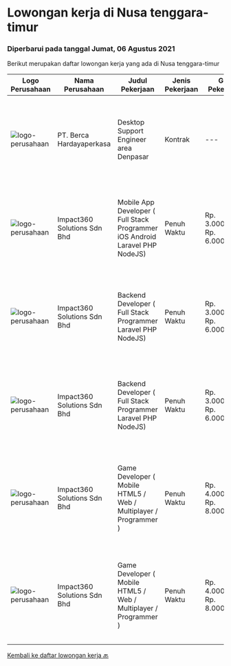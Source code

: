 
  # Lowongan kerja di Nusa tenggara-timur

  ### Diperbarui pada tanggal Jumat, 06 Agustus 2021

  Berikut merupakan daftar lowongan kerja yang ada di Nusa tenggara-timur

  |Logo Perusahaan | Nama Perusahaan | Judul Pekerjaan | Jenis Pekerjaan | Gaji Pekerjaan | Lokasi | Deskripsi | Tanggal diunggah | Pranala |
  | -------------- | --------------- | --------------- | --------- | --------- | -------------- | ------- | ----------- | ----------- |
  |![logo-perusahaan](https://image-service-cdn.seek.com.au/6a76252207cfed561e664c874d4631f4aefd8409/ee4dce1061f3f616224767ad58cb2fc751b8d2dc)|PT. Berca Hardayaperkasa|Desktop Support Engineer area Denpasar|Kontrak|---|Bali|Responsibilities : Analyzing, diagnosing, and installation to several areas including desktop hardware, operating systems (Windows 7/8/10),...|Rabu, 04 Agustus 2021|https://www.jobstreet.co.id/id/job/desktop-support-engineer-area-denpasar-3592637?token=0~56e43ff9-bfea-4755-9c98-b817eeb02c9a&sectionRank=1&jobId=jobstreet-id-job-3592637|
|![logo-perusahaan](https://image-service-cdn.seek.com.au/06b729438205195a03d4bcec08ce1ddd5d9c1576/ee4dce1061f3f616224767ad58cb2fc751b8d2dc)|Impact360 Solutions Sdn Bhd|Mobile App Developer ( Full Stack Programmer iOS Android Laravel PHP NodeJS)|Penuh Waktu|Rp. 3.000.000-Rp. 6.000.000|Jakarta Raya|We are a game company hiring mobile app and full stack programmers from all parts of Indonesia (remote work). If you have real experience buildinga)...|Kamis, 05 Agustus 2021|https://www.jobstreet.co.id/id/job/mobile-app-developer-full-stack-programmer-ios-android-laravel-php-nodejs-4627734/origin/my?token=0~56e43ff9-bfea-4755-9c98-b817eeb02c9a&sectionRank=2&jobId=jobstreet-my-job-4627734|
|![logo-perusahaan](https://image-service-cdn.seek.com.au/06b729438205195a03d4bcec08ce1ddd5d9c1576/ee4dce1061f3f616224767ad58cb2fc751b8d2dc)|Impact360 Solutions Sdn Bhd|Backend Developer ( Full Stack Programmer Laravel PHP NodeJS)|Penuh Waktu|Rp. 3.000.000-Rp. 6.000.000|Jakarta Raya|We are a game company hiring backend and full stack programmers from all parts of Indonesia (remote work). If you have real experience buildinga)...|Selasa, 03 Agustus 2021|https://www.jobstreet.co.id/id/job/backend-developer-full-stack-programmer-laravel-php-nodejs-4619436/origin/my?token=0~56e43ff9-bfea-4755-9c98-b817eeb02c9a&sectionRank=3&jobId=jobstreet-my-job-4619436|
|![logo-perusahaan](https://image-service-cdn.seek.com.au/06b729438205195a03d4bcec08ce1ddd5d9c1576/ee4dce1061f3f616224767ad58cb2fc751b8d2dc)|Impact360 Solutions Sdn Bhd|Backend Developer ( Full Stack Programmer Laravel PHP NodeJS)|Penuh Waktu|Rp. 3.000.000-Rp. 6.000.000|Jakarta Raya|We are a game company hiring backend and full stack programmers from all parts of Indonesia (remote work). If you have real experience buildinga)...|Kamis, 29 Juli 2021|https://www.jobstreet.co.id/id/job/backend-developer-full-stack-programmer-laravel-php-nodejs-4613582/origin/my?token=0~56e43ff9-bfea-4755-9c98-b817eeb02c9a&sectionRank=4&jobId=jobstreet-my-job-4613582|
|![logo-perusahaan](https://image-service-cdn.seek.com.au/f3e505b4d9da682a6f4f311bd59ccfe97c6d80cd/ee4dce1061f3f616224767ad58cb2fc751b8d2dc)|Impact360 Solutions Sdn Bhd|Game Developer ( Mobile HTML5 / Web / Multiplayer / Programmer )|Penuh Waktu|Rp. 4.000.000-Rp. 8.000.000|Aceh|We are hiring remote HTML5 game developers from all parts of Indonesia. If you have real experience building HTML5 games or applications, you're...|Kamis, 22 Juli 2021|https://www.jobstreet.co.id/id/job/game-developer-mobile-html5-web-multiplayer-programmer-4618301/origin/my?token=0~56e43ff9-bfea-4755-9c98-b817eeb02c9a&sectionRank=5&jobId=jobstreet-my-job-4618301|
|![logo-perusahaan](https://image-service-cdn.seek.com.au/06b729438205195a03d4bcec08ce1ddd5d9c1576/ee4dce1061f3f616224767ad58cb2fc751b8d2dc)|Impact360 Solutions Sdn Bhd|Game Developer ( Mobile HTML5 / Web / Multiplayer / Programmer )|Penuh Waktu|Rp. 4.000.000-Rp. 8.000.000|Aceh|We are hiring remote HTML5 game developers from all parts of Indonesia. If you have real experience building HTML5 games or applications, you're...|Jumat, 16 Juli 2021|https://www.jobstreet.co.id/id/job/game-developer-mobile-html5-web-multiplayer-programmer-4614896/origin/my?token=0~56e43ff9-bfea-4755-9c98-b817eeb02c9a&sectionRank=6&jobId=jobstreet-my-job-4614896|


  [Kembali ke daftar lowongan kerja 🔙](../README.md#daftar-lowongan-kerja)
  